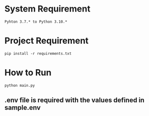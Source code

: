 # System Requirement
``
Pyhton 3.7.* to Python 3.10.*
``
# Project Requirement 
``
pip install -r requirements.txt
``

# How to Run
``
python main.py
``

## .env file is required with the values defined in sample.env
